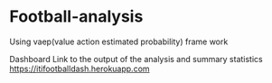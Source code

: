 # Football-analysis
Using vaep(value action estimated probability) frame work 

Dashboard Link to the output of the analysis and summary statistics
https://itifootballdash.herokuapp.com
